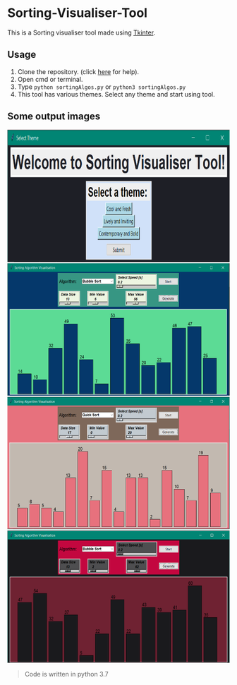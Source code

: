 # Sorting-Visualiser-Tool

This is a Sorting visualiser tool made using [Tkinter](https://docs.python.org/3.7/library/tkinter.html). 

## Usage
1. Clone the repository. (click [here](https://docs.github.com/en/free-pro-team@latest/github/creating-cloning-and-archiving-repositories/cloning-a-repository) for help).
2. Open cmd or terminal.
3. Type `python sortingAlgos.py` or `python3 sortingAlgos.py` 
4. This tool has various themes. Select any theme and start using tool.


## Some output images
<img src="sample/welcome.png" width="600" height="300">
<img src="sample/theme1.png" width="600" height="300">
<img src="sample/theme2.png" width="600" height="300">
<img src="sample/theme3.png" width="600" height="300">

> Code is written in python 3.7 